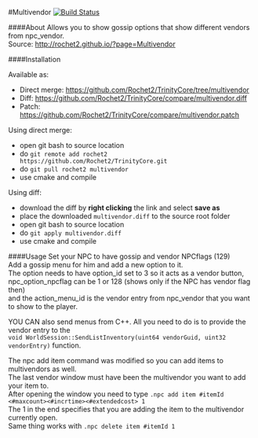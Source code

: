 #Multivendor [![Build Status](https://travis-ci.org/Rochet2/TrinityCore.svg?branch=multivendor)](https://travis-ci.org/Rochet2/TrinityCore)

####About
Allows you to show gossip options that show different vendors from npc_vendor.<br />
Source: http://rochet2.github.io/?page=Multivendor

####Installation

Available as:
- Direct merge: https://github.com/Rochet2/TrinityCore/tree/multivendor
- Diff: https://github.com/Rochet2/TrinityCore/compare/multivendor.diff
- Patch: https://github.com/Rochet2/TrinityCore/compare/multivendor.patch

Using direct merge:
- open git bash to source location
- do `git remote add rochet2 https://github.com/Rochet2/TrinityCore.git`
- do `git pull rochet2 multivendor`
- use cmake and compile

Using diff:
- download the diff by __right clicking__ the link and select __save as__
- place the downloaded `multivendor.diff` to the source root folder
- open git bash to source location
- do `git apply multivendor.diff`
- use cmake and compile

####Usage
Set your NPC to have gossip and vendor NPCflags (129)<br />
Add a gossip menu for him and add a new option to it.<br />
The option needs to have option_id set to 3 so it acts as a vendor button,<br />
npc_option_npcflag can be 1 or 128 (shows only if the NPC has vendor flag then)<br />
and the action_menu_id is the vendor entry from npc_vendor that you want to show to the player.<br />

YOU CAN also send menus from C++. All you need to do is to provide the vendor entry to the<br />
`void WorldSession::SendListInventory(uint64 vendorGuid, uint32 vendorEntry)` function.

The npc add item command was modified so you can add items to multivendors as well.<br />
The last vendor window must have been the multivendor you want to add your item to.<br />
After opening the window you need to type `.npc add item #itemId <#maxcount><#incrtime><#extendedcost> 1`<br />
The 1 in the end specifies that you are adding the item to the multivendor currently open.<br />
Same thing works with `.npc delete item #itemId 1`
